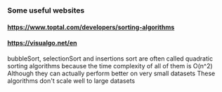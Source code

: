 ### Some useful websites

#### https://www.toptal.com/developers/sorting-algorithms

#### https://visualgo.net/en

bubbleSort, selectionSort and insertions sort are often called quadratic sorting
algorithms because the time complexity of all of them is O(n^2) Although they
can actually perform better on very small datasets These algorithms don't scale
well to large datasets
